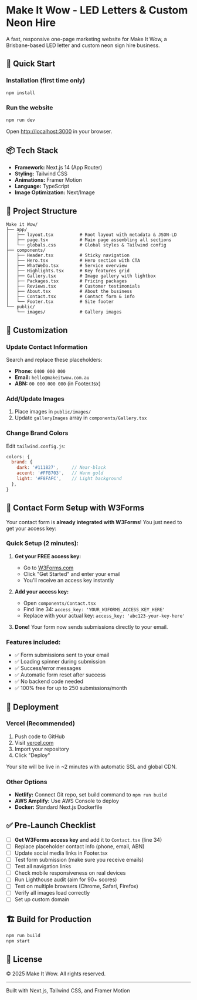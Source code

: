 # Make It Wow - LED Letters & Custom Neon Hire

A fast, responsive one-page marketing website for Make It Wow, a Brisbane-based LED letter and custom neon sign hire business.

## 🚀 Quick Start

### Installation (first time only)
```bash
npm install
```

### Run the website
```bash
npm run dev
```

Open [http://localhost:3000](http://localhost:3000) in your browser.

## 📦 Tech Stack

- **Framework:** Next.js 14 (App Router)
- **Styling:** Tailwind CSS
- **Animations:** Framer Motion
- **Language:** TypeScript
- **Image Optimization:** Next/Image

## 📁 Project Structure

```
Make it Wow/
├── app/
│   ├── layout.tsx          # Root layout with metadata & JSON-LD
│   ├── page.tsx            # Main page assembling all sections
│   └── globals.css         # Global styles & Tailwind config
├── components/
│   ├── Header.tsx          # Sticky navigation
│   ├── Hero.tsx            # Hero section with CTA
│   ├── WhatWeDo.tsx        # Service overview
│   ├── Highlights.tsx      # Key features grid
│   ├── Gallery.tsx         # Image gallery with lightbox
│   ├── Packages.tsx        # Pricing packages
│   ├── Reviews.tsx         # Customer testimonials
│   ├── About.tsx           # About the business
│   ├── Contact.tsx         # Contact form & info
│   └── Footer.tsx          # Site footer
└── public/
    └── images/             # Gallery images
```

## 🔧 Customization

### Update Contact Information

Search and replace these placeholders:
- **Phone:** `0400 000 000`
- **Email:** `hello@makeitwow.com.au`
- **ABN:** `00 000 000 000` (in Footer.tsx)

### Add/Update Images

1. Place images in `public/images/`
2. Update `galleryImages` array in `components/Gallery.tsx`

### Change Brand Colors

Edit `tailwind.config.js`:
```js
colors: {
  brand: {
    dark: '#111827',     // Near-black
    accent: '#FFB703',   // Warm gold
    light: '#F8FAFC',    // Light background
  },
}
```

## 📧 Contact Form Setup with W3Forms

Your contact form is **already integrated with W3Forms**! You just need to get your access key:

### Quick Setup (2 minutes):

1. **Get your FREE access key:**
   - Go to [W3Forms.com](https://web3forms.com/)
   - Click "Get Started" and enter your email
   - You'll receive an access key instantly

2. **Add your access key:**
   - Open `components/Contact.tsx`
   - Find line 34: `access_key: 'YOUR_W3FORMS_ACCESS_KEY_HERE'`
   - Replace with your actual key: `access_key: 'abc123-your-key-here'`

3. **Done!** Your form now sends submissions directly to your email.

### Features included:
- ✅ Form submissions sent to your email
- ✅ Loading spinner during submission
- ✅ Success/error messages
- ✅ Automatic form reset after success
- ✅ No backend code needed
- ✅ 100% free for up to 250 submissions/month

## 🚀 Deployment

### Vercel (Recommended)
1. Push code to GitHub
2. Visit [vercel.com](https://vercel.com)
3. Import your repository
4. Click "Deploy"

Your site will be live in ~2 minutes with automatic SSL and global CDN.

### Other Options
- **Netlify:** Connect Git repo, set build command to `npm run build`
- **AWS Amplify:** Use AWS Console to deploy
- **Docker:** Standard Next.js Dockerfile

## ✅ Pre-Launch Checklist

- [ ] **Get W3Forms access key** and add it to `Contact.tsx` (line 34)
- [ ] Replace placeholder contact info (phone, email, ABN)
- [ ] Update social media links in Footer.tsx
- [ ] Test form submission (make sure you receive emails)
- [ ] Test all navigation links
- [ ] Check mobile responsiveness on real devices
- [ ] Run Lighthouse audit (aim for 90+ scores)
- [ ] Test on multiple browsers (Chrome, Safari, Firefox)
- [ ] Verify all images load correctly
- [ ] Set up custom domain

## 🏗️ Build for Production

```bash
npm run build
npm start
```

## 📄 License

© 2025 Make It Wow. All rights reserved.

---

Built with Next.js, Tailwind CSS, and Framer Motion
